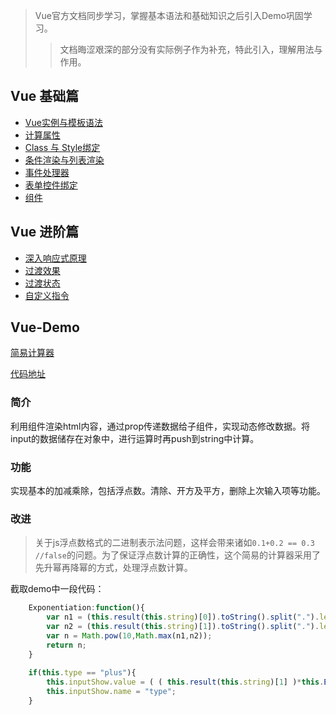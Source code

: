 ﻿> Vue官方文档同步学习，掌握基本语法和基础知识之后引入Demo巩固学习。
>> 文档晦涩艰深的部分没有实际例子作为补充，特此引入，理解用法与作用。

## Vue 基础篇

- [Vue实例与模板语法](https://github.com/Corbusier/Awesome-Vue/issues/1)
- [计算属性](https://github.com/Corbusier/Awesome-Vue/issues/2)
- [Class 与 Style绑定](https://github.com/Corbusier/Awesome-Vue/issues/3)
- [条件渲染与列表渲染](https://github.com/Corbusier/Awesome-Vue/issues/4)
- [事件处理器](https://github.com/Corbusier/Awesome-Vue/issues/5)
- [表单控件绑定](https://github.com/Corbusier/Awesome-Vue/issues/6)
- [组件](https://github.com/Corbusier/Awesome-Vue/issues/7)

## Vue 进阶篇

- [深入响应式原理](https://github.com/Corbusier/Awesome-Vue/issues/8)
- [过渡效果](https://github.com/Corbusier/Awesome-Vue/issues/9)
- [过渡状态](https://github.com/Corbusier/Awesome-Vue/issues/10)
- [自定义指令](https://github.com/Corbusier/Awesome-Vue/issues/11)

## Vue-Demo

[简易计算器](https://corbusier.github.io/Awesome-Vue/My-Calculator/index.html)

[代码地址](https://github.com/Corbusier/Awesome-Vue/tree/master/My-Calculator)

### 简介
利用组件渲染html内容，通过prop传递数据给子组件，实现动态修改数据。将input的数据储存在对象中，进行运算时再push到string中计算。

### 功能
实现基本的加减乘除，包括浮点数。清除、开方及平方，删除上次输入项等功能。

### 改进
> 关于js浮点数格式的二进制表示法问题，这样会带来诸如`0.1+0.2 == 0.3 //false`的问题。为了保证浮点数计算的正确性，这个简易的计算器采用了先升幂再降幂的方式，处理浮点数计算。

截取demo中一段代码：
```js
    Exponentiation:function(){
		var n1 = (this.result(this.string)[0]).toString().split(".").length;
        var n2 = (this.result(this.string)[1]).toString().split(".").length;
        var n = Math.pow(10,Math.max(n1,n2));
        return n;
	}
	
	if(this.type == "plus"){
        this.inputShow.value = ( ( this.result(this.string)[1] )*this.Exponentiation() + ( this.result(this.string)[0] )*this.Exponentiation() ) /this.Exponentiation();
        this.inputShow.name = "type";
    }
```